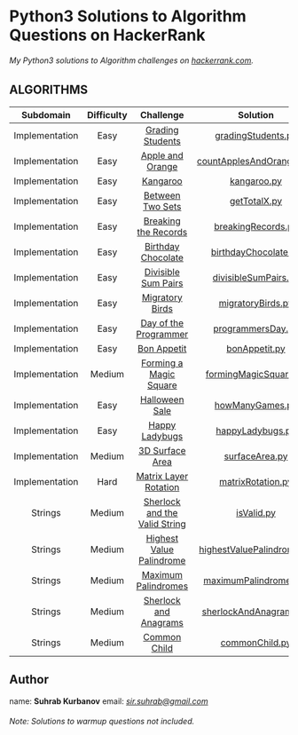 # Python3 Solutions to Algorithm Questions on HackerRank

###### My Python3 solutions to Algorithm challenges on [hackerrank.com](https://hackerrank.com). 



## ALGORITHMS

Subdomain | Difficulty | Challenge | Solution
:-------------------------: | :----------: | :------------------------------------------: | :------------------------------------------:
Implementation | Easy | [Grading Students](https://www.hackerrank.com/challenges/grading/problem) | [gradingStudents.py](Implementation/Grading%20Students/gradingStudents.py)
Implementation | Easy | [Apple and Orange](https://www.hackerrank.com/challenges/apple-and-orange/problem) | [countApplesAndOranges.py](Implementation/Apple%20and%20Orange/countApplesAndOranges.py)
Implementation | Easy | [Kangaroo](https://www.hackerrank.com/challenges/kangaroo/problem) | [kangaroo.py](Implementation/Kangaroo/kangaroo.py)
Implementation | Easy | [Between Two Sets](https://www.hackerrank.com/challenges/between-two-sets/problem) | [getTotalX.py](Implementation/Between%20Two%20Sets/getTotalX.py)
Implementation | Easy | [Breaking the Records](https://www.hackerrank.com/challenges/breaking-best-and-worst-records/problem) | [breakingRecords.py](Implementation/Breaking%20the%20Records/breakingRecords.py)
Implementation | Easy | [Birthday Chocolate](https://www.hackerrank.com/challenges/the-birthday-bar/problem) | [birthdayChocolate.py](Implementation/Birthday%20Chocolate/birthdayChocolate.py)
Implementation | Easy | [Divisible Sum Pairs](https://www.hackerrank.com/challenges/divisible-sum-pairs/problem) | [divisibleSumPairs.py](Implementation/Divisible%20Sum%20Pairs/divisibleSumPairs.py)
Implementation | Easy | [Migratory Birds](https://www.hackerrank.com/challenges/migratory-birds/problem) | [migratoryBirds.py](Implementation/Migratory%20Birds/migratoryBirds.py)
Implementation | Easy | [Day of the Programmer](https://www.hackerrank.com/challenges/day-of-the-programmer/problem) | [programmersDay.py](Implementation/Day%20of%20the%20Programmer/programmersDay.py)
Implementation | Easy | [Bon Appetit](https://www.hackerrank.com/challenges/bon-appetit/problem) | [bonAppetit.py](Implementation/Bon%20Appetit/bonAppetit.py)
Implementation | Medium | [Forming a Magic Square](https://www.hackerrank.com/challenges/magic-square-forming/problem) | [formingMagicSquare.py](Implementation/Forming%20a%20Magic%20Square/formingMagicSquare.py)
Implementation | Easy | [Halloween Sale](https://www.hackerrank.com/challenges/halloween-sale/problem) | [howManyGames.py](Implementation/Halloween%20Sale/howManyGames.py)
Implementation | Easy | [Happy Ladybugs](https://www.hackerrank.com/challenges/happy-ladybugs/problem) | [happyLadybugs.py](Implementation/Happy%20Ladybugs/happyLadybugs.py)
Implementation | Medium | [3D Surface Area](https://www.hackerrank.com/challenges/3d-surface-area/problem) | [surfaceArea.py](Implementation/3D%20Surface%20Area/surfaceArea.py)
Implementation | Hard | [Matrix Layer Rotation](https://www.hackerrank.com/challenges/matrix-rotation-algo/problem) | [matrixRotation.py](Implementation/Matrix%20Layer%20Rotation/matrixRotation.py)
Strings | Medium | [Sherlock and the Valid String](https://www.hackerrank.com/challenges/sherlock-and-valid-string/problem) | [isValid.py](Strings/Sherlock%20and%20the%20Valid%20String/isValid.py)
Strings | Medium | [Highest Value Palindrome](https://www.hackerrank.com/challenges/richie-rich/problem) | [highestValuePalindrome.py](Strings/Highest%20Value%20Palindrome/highestValuePalindrome.py)
Strings | Medium | [Maximum Palindromes](https://www.hackerrank.com/challenges/maximum-palindromes/problem) | [maximumPalindromes.py](Strings/Maximum%20Palindromes/maximumPalindromes.py)
Strings | Medium | [Sherlock and Anagrams](https://www.hackerrank.com/challenges/sherlock-and-anagrams/problem) | [sherlockAndAnagrams.py](Strings/Sherlock%20and%20Anagrams/sherlockAndAnagrams.py)
Strings | Medium | [Common Child](https://www.hackerrank.com/challenges/common-child/problem) | [commonChild.py](Strings/Common%20Child/commonChild.py)

## Author

name: **Suhrab Kurbanov**
email: *sir.suhrab@gmail.com*



###### Note: Solutions to warmup questions not included.
